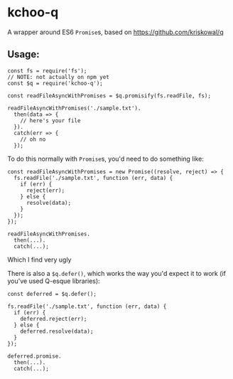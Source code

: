 # kchoo-q

A wrapper around ES6 `Promise`s, based on https://github.com/kriskowal/q



## Usage:

```
const fs = require('fs');
// NOTE: not actually on npm yet
const $q = require('kchoo-q');

const readFileAsyncWithPromises = $q.promisify(fs.readFile, fs);

readFileAsyncWithPromises('./sample.txt').
  then(data => {
    // here's your file
  }).
  catch(err => {
    // oh no
  });
```

To do this normally with `Promise`s, you'd need to do something like:

```
const readFileAsyncWithPromises = new Promise((resolve, reject) => {
  fs.readFile('./sample.txt', function (err, data) {
    if (err) {
      reject(err);
    } else {
      resolve(data);
    }
  });
});

readFileAsyncWithPromises.
  then(...).
  catch(...);
```

Which I find very ugly

There is also a `$q.defer()`, which works the way you'd expect it to work (if you've used Q-esque libraries):

```
const deferred = $q.defer();

fs.readFile('./sample.txt', function (err, data) {
  if (err) {
    deferred.reject(err);
  } else {
    deferred.resolve(data);
  }
});

deferred.promise.
  then(...).
  catch(...);
```
